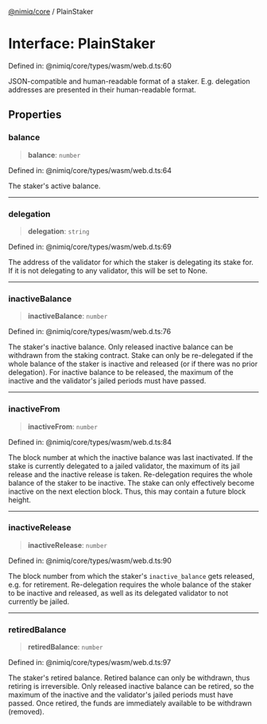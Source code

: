 [@nimiq/core](../globals.md) / PlainStaker

# Interface: PlainStaker

Defined in: @nimiq/core/types/wasm/web.d.ts:60

JSON-compatible and human-readable format of a staker. E.g. delegation addresses are presented in their
human-readable format.

## Properties

### balance

> **balance**: `number`

Defined in: @nimiq/core/types/wasm/web.d.ts:64

The staker\'s active balance.

***

### delegation

> **delegation**: `string`

Defined in: @nimiq/core/types/wasm/web.d.ts:69

The address of the validator for which the staker is delegating its stake for. If it is not
delegating to any validator, this will be set to None.

***

### inactiveBalance

> **inactiveBalance**: `number`

Defined in: @nimiq/core/types/wasm/web.d.ts:76

The staker\'s inactive balance. Only released inactive balance can be withdrawn from the staking contract.
Stake can only be re-delegated if the whole balance of the staker is inactive and released
(or if there was no prior delegation). For inactive balance to be released, the maximum of
the inactive and the validator\'s jailed periods must have passed.

***

### inactiveFrom

> **inactiveFrom**: `number`

Defined in: @nimiq/core/types/wasm/web.d.ts:84

The block number at which the inactive balance was last inactivated.
If the stake is currently delegated to a jailed validator, the maximum of its jail release
and the inactive release is taken. Re-delegation requires the whole balance of the staker to be inactive.
The stake can only effectively become inactive on the next election block. Thus, this may contain a
future block height.

***

### inactiveRelease

> **inactiveRelease**: `number`

Defined in: @nimiq/core/types/wasm/web.d.ts:90

The block number from which the staker\'s `inactive_balance` gets released, e.g. for retirement.
Re-delegation requires the whole balance of the staker to be inactive and released, as well as
its delegated validator to not currently be jailed.

***

### retiredBalance

> **retiredBalance**: `number`

Defined in: @nimiq/core/types/wasm/web.d.ts:97

The staker\'s retired balance. Retired balance can only be withdrawn, thus retiring is irreversible.
Only released inactive balance can be retired, so the maximum of the inactive and the validator\'s jailed
periods must have passed.
Once retired, the funds are immediately available to be withdrawn (removed).
